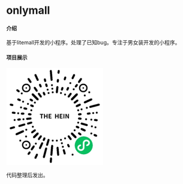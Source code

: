# onlymall

#### 介绍
基于litemall开发的小程序。处理了已知bug。专注于男女装开发的小程序。

#### 项目展示
![二维码](doc/code1.jpg)

代码整理后发出。